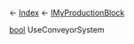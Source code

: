 ← [Index](Api-Index) ← [IMyProductionBlock](Sandbox.ModAPI.Ingame.IMyProductionBlock)

[bool](System.Boolean) UseConveyorSystem